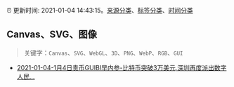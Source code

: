 :alarm_clock: 更新时间: 2021-01-04 14:43:15。[来源分类](../README.md)、[标签分类](../TAGS.md)、[时间分类](../TIMELINE.md)

## Canvas、SVG、图像


> 关键字：`Canvas`、`SVG`、`WebGL`、`3D`、`PNG`、`WebP`、`RGB`、`GUI`



- [2021-01-04-1月4日贵币GUIBI早内参-比特币突破3万美元,深圳再度派出数字人民...](https://sec.thief.one/article_content?a_id=f40967e553afe63c4c2b0e882679bdbe) 